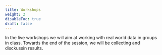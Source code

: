 ```yaml
---
title: Workshops
weight: 2
disableToc: true
draft: false
---
```


In the live workshops we will aim at working with real world data in groups in class. Towards the end of the session, we will be collecting and disckussin results.
